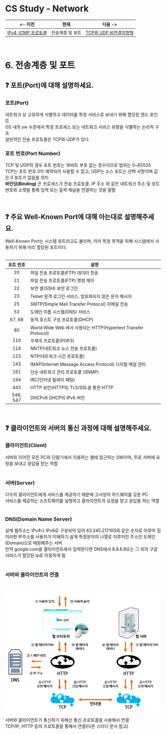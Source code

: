 # CS Study - Network

<!-- prettier-ignore -->
|<- 이전 | 현재 | 다음 ->|
|:---:|:---:|:---:|
|[IPv4, ICMP 프로토콜](./network-ipv4-icmp.md)|전송계층 및 포트|[TCP와 UDP 비연결지향형](./network-tcp-udp.md)|

<br/>

# 6. 전송계층 및 포트

## ❓ 포트(Port)에 대해 설명하세요.

### 포트(Port)

네트워크 상 고유하게 식별하고 데이터를 특정 서비스로 보내기 위해 할당된 엔드 포인트  
OS 내의 sw 수준에서 특정 프로세스 또는 네트워크 서비스 유형을 식별하는 논리적 구조  
일반적인 전송 프로토콜은 TCP와 UDP가 있다.
<br/>

### 포트 번호(Port Number)

TCP 및 UDP의 경우 포트 번호는 16비트 부호 없는 정수이므로 범위는 0~65535  
TCP는 포트 번호 0이 예약되어 사용할 수 없고, UDP는 소스 포트는 선택 사항이며 값은 0 포트가 없음을 의미  
**바인딩(Binding)** 은 프로세스가 전송 프로토콜, IP 주소 와 같은 네트워크 주소 및 포트 번호와 소켓을 통해 입력 또는 출력 채널을 연결하는 것을 말함

<br/>

## ❓ 주요 Well-Known Port에 대해 아는대로 설명해주세요.

Well-Known Port는 시스템 포트라고도 불리며, 이미 특정 목적을 위해 시스템에서 사용하기 위해 미리 할당된 포트이다.  
<br/>

<!-- prettier-ignore -->
|포트 번호|설명|
|:---:|---|
|20|파일 전송 프로토콜(FTP) 데이터 전송|
|21|파일 전송 프로토콜(FTP) 명령 제어|
|22|보안 셸(SSH) 보안 로그인|
|23|Telnet 원격 로그인 서비스, 암호화되지 않은 문자 메시지|
|25|SMTP(Simple Mail Transfer Protocol) 이메일 전송|
|53|도메인 이름 시스템(DNS) 서비스|
|67, 68|동적 호스트 구성 프로토콜(DHCP)|
|80|World Wide Web 에서 사용되는 HTTP(Hypertext Transfer Protocol)|
|110|우체국 프로토콜(POP3)|
|119|NNTP(네트워크 뉴스 전송 프로토콜)|
|123|NTP(네트워크 시간 프로토콜)|
|143|IMAP(Internet Message Access Protocol) 디지털 메일 관리|
|161|단순 네트워크 관리 프로토콜 (SNMP)|
|194|IRC(인터넷 릴레이 채팅)|
|443|HTTP 보안(HTTPS) TLS/SSL을 통한 HTTP|
|546, 547|DHCPv6 DHCP의 IPv6 버전|

<br/>

## ❓ 클라이언트와 서버의 통신 과정에 대해 설명해주세요.

### 클라이언트(Client)

서버와 이어진 모든 PC와 단말기에서 이용하는 웹에 접근하는 SW이며, 주로 서버에 요청을 보내고 응답을 받는 역할  
<br/>

### 서버(Server)

다수의 클라이언트에게 서비스를 제공하기 때문에 고사양의 하드웨어를 갖춘 PC  
서비스를 제공하는 소프트웨어를 실행하고 클라이언트의 요청을 받고 응답을 하는 역할  
<br/>

### DNS(Domain Name Server)

실제 웹주소는 IPv4나 IPv6로 구성되어 있어 63.245.217.105와 같은 숫자로 이루어 짐  
이러한 IP주소를 사용자가 이해하기 쉽게 특정문자의 나열로 이루어진 주소인 도메인(Domain)으로 매핑해주는 서버  
만약 google.com을 클라이언트에서 입력한다면 DNS에서 8.8.8.8또는 그 외의 구글 서비스가 할당된 ip로 이동하게 됨  
<br/>

### 서버와 클라이언트의 연결

<br/>

![web-working](./img/web-working.png)

서버와 클라이언트가 통신하기 위해선 통신 프로토콜을 사용해서 연결  
TCP/IP, HTTP 등의 프로토콜을 통해서 연결(다른 스터디 문서 참고)

<br/>
